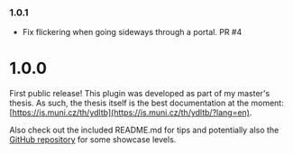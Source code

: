 ### 1.0.1

- Fix flickering when going sideways through a portal. PR #4

# 1.0.0

First public release! This plugin was developed as part of my master's thesis. As such, the thesis 
itself is the best documentation at the moment:
[https://is.muni.cz/th/ydltb](https://is.muni.cz/th/ydltb/?lang=en). 

Also check out the included README.md for tips and potentially also the 
[GitHub repository](https://github.com/VojtaStruhar/godot-portals-plugin)
for some showcase levels.
